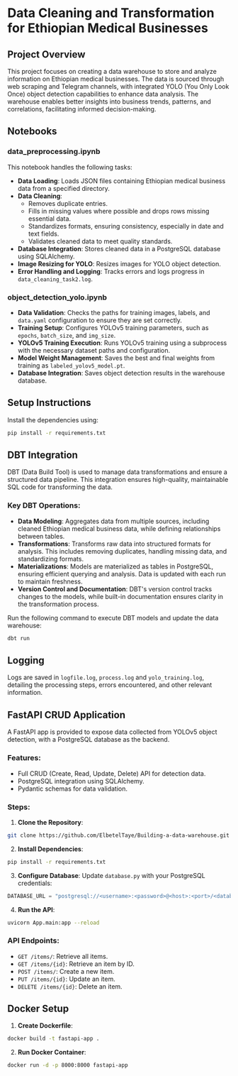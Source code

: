 # Data Cleaning and Transformation for Ethiopian Medical Businesses

## Project Overview

This project focuses on creating a data warehouse to store and analyze information on Ethiopian medical businesses. The data is sourced through web scraping and Telegram channels, with integrated YOLO (You Only Look Once) object detection capabilities to enhance data analysis. The warehouse enables better insights into business trends, patterns, and correlations, facilitating informed decision-making.

## Notebooks

### data_preprocessing.ipynb
This notebook handles the following tasks:
- **Data Loading**: Loads JSON files containing Ethiopian medical business data from a specified directory.
- **Data Cleaning**:
  - Removes duplicate entries.
  - Fills in missing values where possible and drops rows missing essential data.
  - Standardizes formats, ensuring consistency, especially in date and text fields.
  - Validates cleaned data to meet quality standards.
- **Database Integration**: Stores cleaned data in a PostgreSQL database using SQLAlchemy.
- **Image Resizing for YOLO**: Resizes images for YOLO object detection.
- **Error Handling and Logging**: Tracks errors and logs progress in `data_cleaning_task2.log`.

### object_detection_yolo.ipynb
- **Data Validation**: Checks the paths for training images, labels, and `data.yaml` configuration to ensure they are set correctly.
- **Training Setup**: Configures YOLOv5 training parameters, such as `epochs`, `batch_size`, and `img_size`.
- **YOLOv5 Training Execution**: Runs YOLOv5 training using a subprocess with the necessary dataset paths and configuration.
- **Model Weight Management**: Saves the best and final weights from training as `labeled_yolov5_model.pt`.
- **Database Integration**: Saves object detection results in the warehouse database.

## Setup Instructions

Install the dependencies using:

```bash
pip install -r requirements.txt
```

## DBT Integration

DBT (Data Build Tool) is used to manage data transformations and ensure a structured data pipeline. This integration ensures high-quality, maintainable SQL code for transforming the data.

### Key DBT Operations:
- **Data Modeling**: Aggregates data from multiple sources, including cleaned Ethiopian medical business data, while defining relationships between tables.
- **Transformations**: Transforms raw data into structured formats for analysis. This includes removing duplicates, handling missing data, and standardizing formats.
- **Materializations**: Models are materialized as tables in PostgreSQL, ensuring efficient querying and analysis. Data is updated with each run to maintain freshness.
- **Version Control and Documentation**: DBT's version control tracks changes to the models, while built-in documentation ensures clarity in the transformation process.

Run the following command to execute DBT models and update the data warehouse:

```bash
dbt run
```

## Logging

Logs are saved in `logfile.log`, `process.log` and `yolo_training.log`, detailing the processing steps, errors encountered, and other relevant information.

## FastAPI CRUD Application

A FastAPI app is provided to expose data collected from YOLOv5 object detection, with a PostgreSQL database as the backend.

### Features:
- Full CRUD (Create, Read, Update, Delete) API for detection data.
- PostgreSQL integration using SQLAlchemy.
- Pydantic schemas for data validation.

### Steps:

1. **Clone the Repository**:

```bash
git clone https://github.com/ElbetelTaye/Building-a-data-warehouse.git
```

2. **Install Dependencies**:

```bash
pip install -r requirements.txt
```

3. **Configure Database**: Update `database.py` with your PostgreSQL credentials:

```python
DATABASE_URL = "postgresql://<username>:<password>@<host>:<port>/<database_name>"
```

4. **Run the API**:

```bash
uvicorn App.main:app --reload
```

### API Endpoints:

- `GET /items/`: Retrieve all items.
- `GET /items/{id}`: Retrieve an item by ID.
- `POST /items/`: Create a new item.
- `PUT /items/{id}`: Update an item.
- `DELETE /items/{id}`: Delete an item.

## Docker Setup

1. **Create Dockerfile**:

```bash
docker build -t fastapi-app .
```

2. **Run Docker Container**:

```bash
docker run -d -p 8000:8000 fastapi-app
```